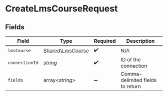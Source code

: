 # CreateLmsCourseRequest


## Fields

| Field                                                | Type                                                 | Required                                             | Description                                          |
| ---------------------------------------------------- | ---------------------------------------------------- | ---------------------------------------------------- | ---------------------------------------------------- |
| `lmsCourse`                                          | [Shared\LmsCourse](../../Models/Shared/LmsCourse.md) | :heavy_check_mark:                                   | N/A                                                  |
| `connectionId`                                       | *string*                                             | :heavy_check_mark:                                   | ID of the connection                                 |
| `fields`                                             | array<*string*>                                      | :heavy_minus_sign:                                   | Comma-delimited fields to return                     |